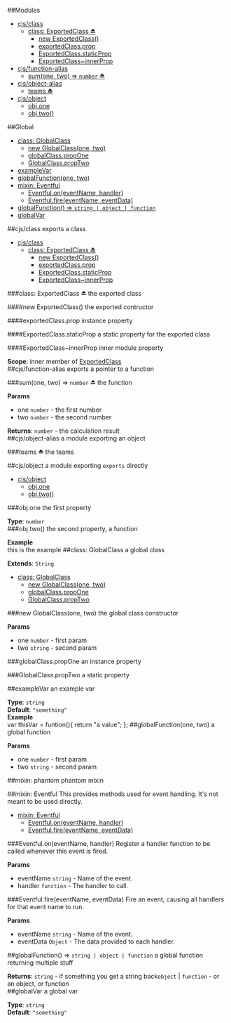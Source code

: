 ##Modules
* [cjs/class](#module_cjs/class)
  * [class: ExportedClass ⏏](#exp_module_cjs/class^ExportedClass)
    * [new ExportedClass()](#new_module_cjs/class^ExportedClass())
    * [exportedClass.prop](#module_cjs/class^ExportedClass#prop)
    * [ExportedClass.staticProp](#module_cjs/class^ExportedClass.staticProp)
    * [ExportedClass~innerProp](#module_cjs/class^ExportedClass..innerProp)
* [cjs/function-alias](#module_cjs/function-alias)
  * [sum(one, two) ⇒ `number` ⏏](#exp_module_cjs/function-alias^sum)
* [cjs/object-alias](#module_cjs/object-alias)
  * [teams ⏏](#exp_module_cjs/object-alias^teams)
* [cjs/object](#module_cjs/object)
  * [obj.one](#module_cjs/object.one)
  * [obj.two()](#module_cjs/object.two)

##Global
* [class: GlobalClass](#GlobalClass)
  * [new GlobalClass(one, two)](#new_GlobalClass())
  * [globalClass.propOne](#GlobalClass#propOne)
  * [GlobalClass.propTwo](#GlobalClass.propTwo)
* [exampleVar](#exampleVar)
* [globalFunction(one, two)](#globalFunction)
* [mixin: Eventful](#Eventful)
  * [Eventful.on(eventName, handler)](#Eventful.on)
  * [Eventful.fire(eventName, eventData)](#Eventful.fire)
* [globalFunction() ⇒ `string | object | function`](#globalFunction)
* [globalVar](#globalVar)

<a name="module_cjs/class"></a>
##cjs/class
exports a class

* [cjs/class](#module_cjs/class)
  * [class: ExportedClass ⏏](#exp_module_cjs/class^ExportedClass)
    * [new ExportedClass()](#new_module_cjs/class^ExportedClass())
    * [exportedClass.prop](#module_cjs/class^ExportedClass#prop)
    * [ExportedClass.staticProp](#module_cjs/class^ExportedClass.staticProp)
    * [ExportedClass~innerProp](#module_cjs/class^ExportedClass..innerProp)

<a name="exp_module_cjs/class^ExportedClass"></a>
###class: ExportedClass ⏏
the exported class

<a name="new_module_cjs/class^ExportedClass()"></a>
####new ExportedClass()
the exported contructor

<a name="module_cjs/class^ExportedClass#prop"></a>
####exportedClass.prop
instance property

<a name="module_cjs/class^ExportedClass.staticProp"></a>
####ExportedClass.staticProp
a static property for the exported class

<a name="module_cjs/class^ExportedClass..innerProp"></a>
####ExportedClass~innerProp
inner module property

**Scope**: inner member of [ExportedClass](#exp_module_cjs/class^ExportedClass)  
<a name="module_cjs/function-alias"></a>
##cjs/function-alias
exports a pointer to a function

<a name="exp_module_cjs/function-alias^sum"></a>
###sum(one, two) ⇒ `number` ⏏
the function

**Params**

- one `number` - the first number  
- two `number` - the second number  

**Returns**: `number` - the calculation result  
<a name="module_cjs/object-alias"></a>
##cjs/object-alias
a module exporting an object

<a name="exp_module_cjs/object-alias^teams"></a>
###teams ⏏
the teams

<a name="module_cjs/object"></a>
##cjs/object
a module exporting `exports` directly

* [cjs/object](#module_cjs/object)
  * [obj.one](#module_cjs/object.one)
  * [obj.two()](#module_cjs/object.two)

<a name="module_cjs/object.one"></a>
###obj.one
the first property

**Type**: `number`  
<a name="module_cjs/object.two"></a>
###obj.two()
the second property, a function

**Example**  
this is the example
<a name="GlobalClass"></a>
##class: GlobalClass
a global class

**Extends**: `String`  
* [class: GlobalClass](#GlobalClass)
  * [new GlobalClass(one, two)](#new_GlobalClass())
  * [globalClass.propOne](#GlobalClass#propOne)
  * [GlobalClass.propTwo](#GlobalClass.propTwo)

<a name="new_GlobalClass()"></a>
###new GlobalClass(one, two)
the global class constructor

**Params**

- one `number` - first param  
- two `string` - second param  

<a name="GlobalClass#propOne"></a>
###globalClass.propOne
an instance property

<a name="GlobalClass.propTwo"></a>
###GlobalClass.propTwo
a static property

<a name="exampleVar"></a>
##exampleVar
an example var

**Type**: `string`  
**Default**: `"something"`  
**Example**  
var thisVar = funtion(){
    return "a value";
};
<a name="globalFunction"></a>
##globalFunction(one, two)
a global function

**Params**

- one `number` - first param  
- two `string` - second param  

<a name="phantom"></a>
##mixin: phantom
phantom mixin

<a name="Eventful"></a>
##mixin: Eventful
This provides methods used for event handling. It's not meant to
be used directly.

* [mixin: Eventful](#Eventful)
  * [Eventful.on(eventName, handler)](#Eventful.on)
  * [Eventful.fire(eventName, eventData)](#Eventful.fire)

<a name="Eventful.on"></a>
###Eventful.on(eventName, handler)
Register a handler function to be called whenever this event is fired.

**Params**

- eventName `string` - Name of the event.  
- handler `function` - The handler to call.  

<a name="Eventful.fire"></a>
###Eventful.fire(eventName, eventData)
Fire an event, causing all handlers for that event name to run.

**Params**

- eventName `string` - Name of the event.  
- eventData `Object` - The data provided to each handler.  

<a name="globalFunction"></a>
##globalFunction() ⇒ `string | object | function`
a global function returning multiple stuff

**Returns**: `string` - if something you get a string back`object` | `function` - or an object, or function  
<a name="globalVar"></a>
##globalVar
a global var

**Type**: `string`  
**Default**: `"something"`  

